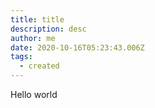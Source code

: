 ```yaml
---
title: title
description: desc
author: me
date: 2020-10-16T05:23:43.006Z
tags:
  - created
---
```

Hello world